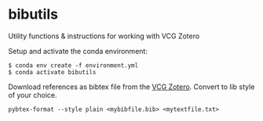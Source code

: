 # bibutils
Utility functions &amp; instructions for working with VCG Zotero

Setup and activate the conda environment:
```shell
$ conda env create -f environment.yml
$ conda activate bibutils
```

Download references as bibtex file from the [VCG Zotero](https://www.zotero.org/groups/4672801/vcg-papers/library).
Convert to lib style of your choice.

```shell
pybtex-format --style plain <mybibfile.bib> <mytextfile.txt>
```
